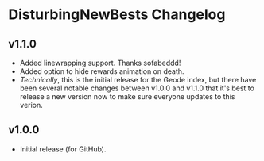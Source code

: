 # DisturbingNewBests Changelog
## v1.1.0
- Added linewrapping support. Thanks sofabeddd!
- Added option to hide rewards animation on death.
- *Technically*, this is the initial release for the Geode index, but there have been several notable changes between v1.0.0 and v1.1.0 that it's best to release a new version now to make sure everyone updates to this verion.
## v1.0.0
- Initial release (for GitHub).